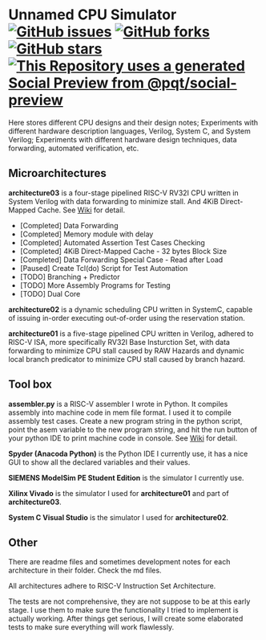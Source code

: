 # Unnamed CPU Simulator [![GitHub issues](https://img.shields.io/github/issues/tong-ece-cmu/Unnamed-Simulator)](https://github.com/tong-ece-cmu/Unnamed-Simulator/issues) [![GitHub forks](https://img.shields.io/github/forks/tong-ece-cmu/Unnamed-Simulator)](https://github.com/tong-ece-cmu/Unnamed-Simulator/network) [![GitHub stars](https://img.shields.io/github/stars/tong-ece-cmu/Unnamed-Simulator)](https://github.com/tong-ece-cmu/Unnamed-Simulator/stargazers) [![This Repository uses a generated Social Preview from @pqt/social-preview](https://img.shields.io/badge/%E2%9C%93-Social%20Preview-blue)](https://github.com/pqt/social-preview)


Here stores different CPU designs and their design notes; Experiments with different hardware description languages, Verilog, System C, and System Verilog; Experiments with different hardware design techniques, data forwarding, automated verification, etc. 

## Microarchitectures

**architecture03** is a four-stage pipelined RISC-V RV32I CPU written in System Verilog with data forwarding to minimize stall. And 4KiB Direct-Mapped Cache. See [Wiki](https://github.com/tong-ece-cmu/Unnamed-Simulator/wiki/Architecture-%233) for detail.

- [Completed] Data Forwarding
- [Completed] Memory module with delay
- [Completed] Automated Assertion Test Cases Checking
- [Completed] 4KiB Direct-Mapped Cache - 32 bytes Block Size
- [Completed] Data Forwarding Special Case - Read after Load
- [Paused] Create Tcl(do) Script for Test Automation
- [TODO] Branching + Predictor
- [TODO] More Assembly Programs for Testing
- [TODO] Dual Core


**architecture02** is a dynamic scheduling CPU written in SystemC, capable of issuing in-order executing out-of-order using the reservation station. 

**architecture01** is a five-stage pipelined CPU written in Verilog, adhered to RISC-V ISA, more specifically RV32I Base Insturction Set, with data forwarding to minimize CPU stall caused by RAW Hazards and dynamic local branch predicator to minimize CPU stall caused by branch hazard. 

## Tool box

**assembler.py** is a RISC-V assembler I wrote in Python. It compiles assembly into machine code in mem file format. I used it to compile assembly test cases. Create a new program string in the python script, point the asem variable to the new program string, and hit the run button of your python IDE to print machine code in console. See [Wiki](https://github.com/tong-ece-cmu/Unnamed-Simulator/wiki/RISC-V-Assembler) for detail.

**Spyder (Anacoda Python)** is the Python IDE I currently use, it has a nice GUI to show all the declared variables and their values.

**SIEMENS ModelSim PE Student Edition** is the simulator I currently use.

**Xilinx Vivado** is the simulator I used for **architecture01** and part of **architecture03**.

**System C Visual Studio** is the simulator I used for **architecture02**. 

## Other

There are readme files and sometimes development notes for each architecture in their folder. Check the md files.

All architectures adhere to RISC-V Instruction Set Architecture.

The tests are not comprehensive, they are not suppose to be at this early stage. I use them to make sure the functionality I tried to implement is actually working. After things get serious, I will create some elaborated tests to make sure everything will work flawlessly.


